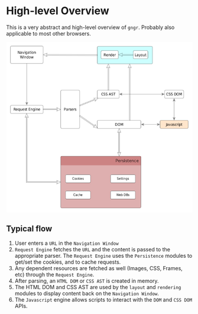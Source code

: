 # High-level Overview

This is a very abstract and high-level overview of `gngr`. Probably also applicable to most other browsers.

![ArchitecturalView](gngrArch.png)

## Typical flow

1. User enters a `URL` in the `Navigation Window`
2. `Request Engine` fetches the `URL` and the content is passed to the appropriate parser. The `Request Engine` uses the
`Persistence` modules to get/set the cookies, and to cache requests.
3. Any dependent resources are fetched as well (Images, CSS, Frames, etc) through the `Request Engine`.
4. After parsing, an `HTML DOM` or `CSS AST` is created in memory.
5. The HTML DOM and CSS AST are used by the `layout` and `rendering` modules to display content back on the `Navigation Window`.
6. The `Javascript` engine allows scripts to interact with the `DOM` and `CSS DOM` APIs.
